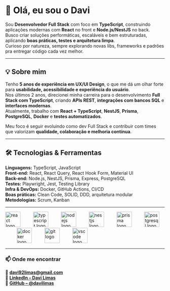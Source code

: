 <h1 align="left">👋 Olá, eu sou o Davi</h1>

Sou **Desenvolvedor Full Stack** com foco em **TypeScript**, construindo aplicações modernas com **React** no front e **Node.js/NestJS** no back.  
Busco criar soluções performáticas, escaláveis e bem estruturadas, aplicando **boas práticas, testes e arquitetura limpa**.  
Curioso por natureza, sempre explorando novas libs, frameworks e padrões pra entregar código cada vez melhor.

---

<h2 align="left">💡 Sobre mim</h2>

Tenho **5 anos de experiência em UX/UI Design**, o que me dá um olhar forte para **usabilidade, acessibilidade e experiência do usuário**.  
Nos últimos 2 anos, direcionei minha carreira para o desenvolvimento **Full Stack com TypeScript**, criando **APIs REST**, **integrações com bancos SQL** e **interfaces modernas**.  
Atualmente, trabalho com **React + TypeScript**, **NestJS**, **Prisma**, **PostgreSQL**, **Docker** e **testes automatizados**.  

Meu foco é seguir evoluindo como dev Full Stack e contribuir com times que valorizam **qualidade, colaboração e melhoria contínua**.

---

<h2 align="left">🛠️ Tecnologias & Ferramentas</h2>

**Linguagens:** TypeScript, JavaScript  
**Front-end:** React, React Query, React Hook Form, Material UI  
**Back-end:** Node.js, NestJS, Prisma, Express, PostgreSQL  
**Testes:** Playwright, Jest, Testing Library  
**Infra & DevOps:** Docker, GitHub Actions, CI/CD  
**Boas práticas:** Clean Code, SOLID, DDD, arquitetura modular  
**Metodologias:** Scrum, Kanban  

---

<div align="left">
  <img src="https://cdn.jsdelivr.net/gh/devicons/devicon/icons/react/react-original.svg" height="48" alt="react logo" />
  <img width="32" />
  <img src="https://cdn.jsdelivr.net/gh/devicons/devicon/icons/typescript/typescript-original.svg" height="48" alt="typescript logo" />
  <img width="32" />
  <img src="https://cdn.jsdelivr.net/gh/devicons/devicon/icons/nodejs/nodejs-original.svg" height="48" alt="nodejs logo" />
  <img width="32" />
  <img src="https://cdn.jsdelivr.net/gh/devicons/devicon/icons/nestjs/nestjs-original.svg" height="48" alt="nestjs logo" />
  <img width="32" />
  <img src="https://cdn.jsdelivr.net/gh/devicons/devicon/icons/prisma/prisma-original.svg" height="48" alt="prisma logo" />
  <img width="32" />
  <img src="https://cdn.jsdelivr.net/gh/devicons/devicon/icons/postgresql/postgresql-original.svg" height="48" alt="postgresql logo" />
  <img width="32" />
  <img src="https://cdn.jsdelivr.net/gh/devicons/devicon/icons/docker/docker-original.svg" height="48" alt="docker logo" />
  <img width="32" />
  <img src="https://cdn.jsdelivr.net/gh/devicons/devicon/icons/git/git-original.svg" height="48" alt="git logo" />
  <img width="32" />
  <img src="https://cdn.jsdelivr.net/gh/devicons/devicon/icons/vscode/vscode-original.svg" height="48" alt="vscode logo" />
</div>

---

<h3 align="left">📫 Onde me encontrar</h3>

📧 **davi92limas@gmail.com**  
💼 [**LinkedIn – Davi Limas**](https://www.linkedin.com/in/davilimas/)  
🐙 [**GitHub – @davilimas**](https://github.com/davilimas)
